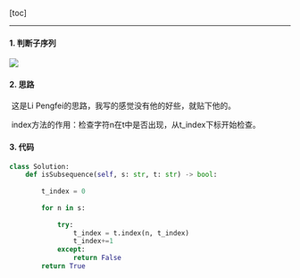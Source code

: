 [toc]

---

#### 1. 判断子序列

![](https://i.loli.net/2019/11/17/jtTbvk74Mg1aAx2.jpg)

#### 2. 思路

​	这是Li Pengfei的思路，我写的感觉没有他的好些，就贴下他的。

​	index方法的作用：检查字符n在t中是否出现，从t_index下标开始检查。

#### 3. 代码

```python
class Solution:
    def isSubsequence(self, s: str, t: str) -> bool:
        
        t_index = 0
        
        for n in s:
            
            try:
                t_index = t.index(n, t_index)
                t_index+=1
            except:
                return False
        return True
```

